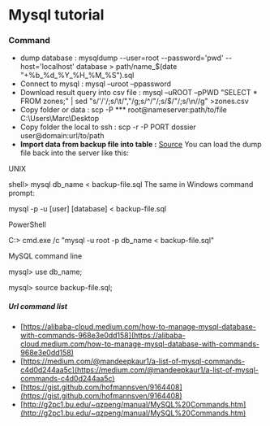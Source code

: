 # Mysql tutorial

### Command
- dump database : mysqldump --user=root --password='pwd' --host='localhost' database > path/name_$(date "+%b_%d_%Y_%H_%M_%S").sql
- Connect to mysql : mysql –uroot –ppassword
- Download result query into csv file :  mysql –uROOT –pPWD "SELECT * FROM zones;" | sed "s/'/\'/;s/\t/\",\"/g;s/^/\"/;s/$/\"/;s/\n//g" >zones.csv
- Copy folder or data : scp -P ***  root@nameserver:path/to/file C:\Users\Marc\Desktop
- Copy folder the local to ssh :  scp -r -P PORT dossier user@domain:url/to/path
- **Import data from backup file into table :** [Source](https://stackoverflow.com/questions/17666249/how-do-i-import-an-sql-file-using-the-command-line-in-mysql) 
You can load the dump file back into the server like this:

UNIX

shell> mysql db_name < backup-file.sql
The same in Windows command prompt:

mysql -p -u [user] [database] < backup-file.sql

PowerShell

C:\> cmd.exe /c "mysql -u root -p db_name < backup-file.sql"

MySQL command line

mysql> use db_name;

mysql> source backup-file.sql;


##### Url command list
- [https://alibaba-cloud.medium.com/how-to-manage-mysql-database-with-commands-968e3e0dd158](https://alibaba-cloud.medium.com/how-to-manage-mysql-database-with-commands-968e3e0dd158)
- [https://medium.com/@mandeepkaur1/a-list-of-mysql-commands-c4d0d244aa5c](https://medium.com/@mandeepkaur1/a-list-of-mysql-commands-c4d0d244aa5c)
- [https://gist.github.com/hofmannsven/9164408](https://gist.github.com/hofmannsven/9164408)
- [http://g2pc1.bu.edu/~qzpeng/manual/MySQL%20Commands.htm](http://g2pc1.bu.edu/~qzpeng/manual/MySQL%20Commands.htm)

